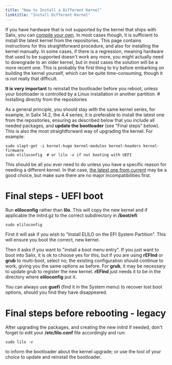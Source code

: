 ```yaml
---
title: "How to Install a Different Kernel"
linktitle: "Install Different Kernel"
---
```


If you have hardware that is not supported by the kernel that ships with Salix,
you can
[compile your own](/user/kernel-compilation).
In most cases though, it is sufficient to install the latest
kernel from the repositories. This page contains instructions for this
straightforward procedure, and also for installing the kernel manually. In some
cases, if there is a regression, meaning hardware that used to be supported
doesn't work any more, you might actually need to downgrade to an older kernel,
but in most cases the solution will be a more recent one. This is probably the
first thing to try before embarking on building the kernel yourself, which can
be quite time-consuming, though it is not really that difficult.

**It is very important** to reinstall the bootloader before you reboot,
unless your bootloader is controlled by a Linux installation in another
partition. # Installing directly from the repositories 


As a general principle, you should stay with the same kernel series, for
example, in Salix 14.2, the 4.4 series; it is preferable to install the latest
one from the repositories, ensuring as described below that you include all
needed packages, and **update the bootloader** (see "Final steps" below).
This is also the most straightforward way of upgrading the kernel. For example:


```
sudo slapt-get -i kernel-huge kernel-modules kernel-headers kernel-firmware
sudo eliloconfig  # or lilo -v if not booting with UEFI
```

This should be all you ever need to do unless you have a specific reason for
needing a different kernel. In that case,
[the latest one from current](/user/install-kernel-from-current) may be a
good choice, but make sure there are no major incompatibilities first.

# Final steps - UEFI boot 

Run **eliloconfig** rather than **lilo**. This will copy the new kernel and if
applicable the initrd.gz to the correct subdirectory in **/boot/efi**

```
sudo eliloconfig
```

First it will ask if you wish to "Install ELILO on the EFI System Partition".
This will ensure you boot the correct, new kernel.

Then it asks if you want to "install a boot menu entry". If you just want to
boot into Salix, it is ok to choose yes for this, but if you are using
**rEFInd** or **grub** to multi-boot, select no; the existing configuration
should continue to work, giving you the same options as before. For **grub**,
it may be necessary to update grub to register the new kernel. **rEFInd**
just needs it to be in the directory where **eliloconfig** put it.

You can always use **guefi** (find it in the System menu) to recover lost boot
options, should you find they have disappeared.

# Final steps before rebooting - legacy 

After upgrading the packages, and creating the new initrd if needed, don't
forget to edit your **/etc/lilo.conf** file accordingly and run:

```
sudo lilo -v
```

to inform the bootloader about the kernel upgrade; or use the tool of your
choice to update and reinstall the bootloader.

